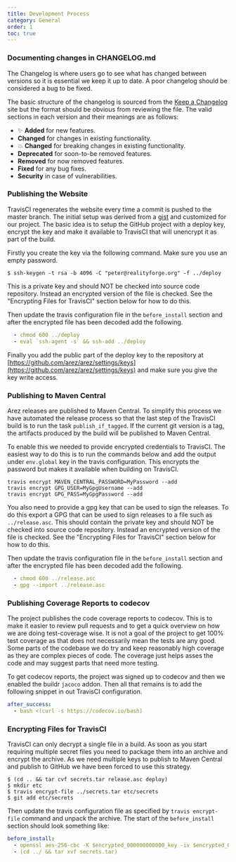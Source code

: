 ```yaml
---
title: Development Process
category: General
order: 1
toc: true
---
```


### Documenting changes in CHANGELOG.md

The Changelog is where users go to see what has changed between versions so it is essential we keep it
up to date. A poor changelog should be considered a bug to be fixed.

The basic structure of the changelog is sourced from the [Keep a Changelog](http://keepachangelog.com/en/1.0.0/)
site but the format should be obvious from reviewing the file. The valid sections in each version and their
meanings are as follows:

  - ✨ **Added** for new features.
  - **Changed** for changes in existing functionality.
  - 💥 **Changed** for breaking changes in existing functionality.
  - **Deprecated** for soon-to-be removed features.
  - **Removed** for now removed features.
  - **Fixed** for any bug fixes.
  - **Security** in case of vulnerabilities.

### Publishing the Website

TravisCI regenerates the website every time a commit is pushed to the master branch. The initial setup was
derived from a [gist](https://gist.github.com/domenic/ec8b0fc8ab45f39403dd) and customized for our project.
The basic idea is to setup the GitHub project with a deploy key, encrypt the key and make it available to
TravisCI that will unencrypt it as part of the build.

Firstly you create the key via the following command. Make sure you use an empty password.

    $ ssh-keygen -t rsa -b 4096 -C "peter@realityforge.org" -f ../deploy

This is a private key and should NOT be checked into source code repository. Instead an encrypted version
of the file is checked. See the "Encrypting Files for TravisCI" section below for how to do this.

Then update the travis configuration file in the `before_install` section and after the encrypted file has been
decoded add the following.

```yaml
  - chmod 600 ../deploy
  - eval `ssh-agent -s` && ssh-add ../deploy
```

Finally you add the public part of the deploy key to the repository at
[https://github.com/arez/arez/settings/keys](https://github.com/arez/arez/settings/keys) and
make sure you give the key write access.

### Publishing to Maven Central

Arez releases are published to Maven Central. To simplify this process we have automated the release
process so that the last step of the TravisCI build is to run the task `publish_if_tagged`. If the
current git version is a tag, the artifacts produced by the build will be published to Maven Central.

To enable this we needed to provide encrypted credentials to TravisCI. The easiest way to do this is
to run the commands below and add the output under `env.global` key in the travis configuration.
This encrypts the password but makes it available when building on TravisCI.

    travis encrypt MAVEN_CENTRAL_PASSWORD=MyPassword --add
    travis encrypt GPG_USER=MyGpgUsername --add
    travis encrypt GPG_PASS=MyGpgPassword --add

You also need to provide a gpg key that can be used to sign the releases. To do this export a GPG that
can be used to sign releases to a file such as `../release.asc`. This should contain the private key and
should NOT be checked into source code repository. Instead an encrypted version of the file is checked.
See the "Encrypting Files for TravisCI" section below for how to do this.

Then update the travis configuration file in the `before_install` section and after the encrypted file has been
decoded add the following.

```yaml
  - chmod 600 ../release.asc
  - gpg --import ../release.asc
```

### Publishing Coverage Reports to codecov

The project publishes the code coverage reports to codecov. This is to make it easier to review pull requests
and to get a quick overview on how we are doing test-coverage wise. It is not a goal of the project to get 100%
test coverage as that does not necessarily mean the tests are any good. Some parts of the codebase we do try and
keep reasonably high coverage as they are complex pieces of code. The coverage just helps asses the code and
may suggest parts that need more testing.

To get codecov reports, the project was signed up to codecov and then we enabled the buildr `jacoco` addon. Then
all that remains is to add the following snippet in out TravisCI configuration.

```yaml
after_success:
  - bash <(curl -s https://codecov.io/bash)
```

### Encrypting Files for TravisCI

TravisCI can only decrypt a single file in a build. As soon as you start requiring multiple secret files you need
to package them into an archive and encrypt the archive. As we need multiple keys to publish to Maven Central
and publish to GitHub we have been forced to use this strategy.

    $ (cd .. && tar cvf secrets.tar release.asc deploy)
    $ mkdir etc
    $ travis encrypt-file ../secrets.tar etc/secrets
    $ git add etc/secrets

Then update the travis configuration file as specified by `travis encrypt-file` command and unpack the archive.
The start of the `before_install` section should look something like:

```yaml
before_install:
  - openssl aes-256-cbc -K $encrypted_000000000000_key -iv $encrypted_000000000000_iv -in etc/secrets -out ../secrets.tar -d
  - (cd ../ && tar xvf secrets.tar)
```
